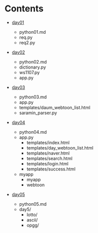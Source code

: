 # Contents

* [day01](/day01)
  * python01.md
  * req.py
  * req2.py

* [day02](/day02)
  * python02.md
  * dictionary.py
  * ws1107.py
  * app.py

* [day03](/day03)
  * python03.md
  * app.py
  * templates/daum_webtoon_list.html
  * saramin_parser.py

* [day04](/day04)
  * python04.md
  * app.py
    * templates/index.html
    * templates/day_webtoon_list.html
    * templates/naver.html
    * templates/search.html
    * templates/login.html
    * templates/success.html
  * myapp
    * myapp
    * webtoon

* [day05](/day05)
  * python05.md
  * day5/
    * lotto/
    * ascii/
    * opgg/